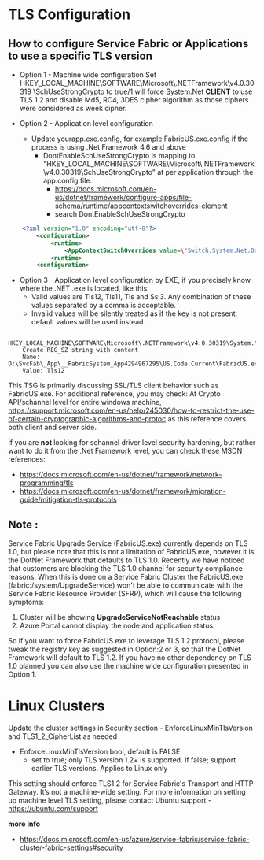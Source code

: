 # TLS Configuration

## How to configure Service Fabric or Applications to use a specific TLS version

- Option 1 - Machine wide configuration
    Set HKEY\_LOCAL\_MACHINE\\SOFTWARE\\Microsoft\\.NETFramework\\v4.0.30319 \\SchUseStrongCrypto to true/1 will force [System.Net](https://docs.microsoft.com/en-us/dotnet/api/system.net?view=netframework-4.7.2) **CLIENT** to use TLS 1.2 and disable Md5, RC4, 3DES cipher algorithm as those ciphers were considered as week cipher. 

- Option 2 - Application level configuration
    - Update yourapp.exe.config, for example FabricUS.exe.config if the process is using .Net Framework 4.6 and above
        - DontEnableSchUseStrongCrypto is mapping to "HKEY_LOCAL_MACHINE\\SOFTWARE\\Microsoft\\.NETFramework\\v4.0.30319\\SchUseStrongCrypto" at per application through the app.config file.
            - <https://docs.microsoft.com/en-us/dotnet/framework/configure-apps/file-schema/runtime/appcontextswitchoverrides-element>
            - search DontEnableSchUseStrongCrypto

```xml
    <?xml version="1.0" encoding="utf-8"?>
        <configuration>
            <runtime>
                <AppContextSwitchOverrides value=\"Switch.System.Net.DontEnableSchUseStrongCrypto=false\"/>
            <runtime>
        <configuration>
```

- Option 3 - Application level configuration by EXE, if you precisely know where the .NET .exe is located, like this:
    - Valid values are Tls12, Tls11, Tls and Ssl3. Any combination of these values separated by a comma is acceptable.
    - Invalid values will be silently treated as if the key is not present: default values will be used instead

```
    HKEY_LOCAL_MACHINE\SOFTWARE\Microsoft\.NETFramework\v4.0.30319\System.Net.ServicePointManager.SecurityProtocol
    Create REG_SZ string with content
    Name: D:\SvcFab\_App\__FabricSystem_App4294967295\US.Code.Current\FabricUS.exe
    Value: Tls12
```

This TSG is primarily discussing SSL/TLS client behavior such as FabricUS.exe. For additional reference, you may check:
At Crypto API/schannel level for entire windows machine, <https://support.microsoft.com/en-us/help/245030/how-to-restrict-the-use-of-certain-cryptographic-algorithms-and-protoc> as this reference covers both client and server side.

If you are **not** looking for schannel driver level security hardening,  but rather want to do it from the .Net Framework level, you can check these MSDN references:
- <https://docs.microsoft.com/en-us/dotnet/framework/network-programming/tls>
- <https://docs.microsoft.com/en-us/dotnet/framework/migration-guide/mitigation-tls-protocols>

## **Note :**
Service Fabric Upgrade Service (FabricUS.exe) currently depends on TLS 1.0, but please note that this is not a limitation of FabricUS.exe, however it is the DotNet Framework that defaults to TLS 1.0.  Recently we have noticed that customers are blocking the TLS 1.0 channel for security compliance reasons.  When this is done on a Service Fabric Cluster the FabricUS.exe (fabric:/system/UpgradeService) won't be able to communicate with the Service Fabric Resource Provider (SFRP), which will cause the following symptoms:

1. Cluster will be showing **UpgradeServiceNotReachable** status
2. Azure Portal cannot display the node and application status.

So  if you want to force FabricUS.exe to leverage TLS 1.2 protocol, please tweak the registry key as suggested in Option:2 or 3, so that the DotNet Framework will default to TLS 1.2. If you have no other dependency on TLS 1.0 planned you can also use the machine wide configuration presented in Option 1.


# Linux Clusters

Update the cluster settings in Security section - EnforceLinuxMinTlsVersion and TLS1_2_CipherList as needed

- EnforceLinuxMinTlsVersion	bool, default is FALSE
  - set to true; only TLS version 1.2+ is supported. If false; support earlier TLS versions. Applies to Linux only

This setting should enforce TLS1.2 for Service Fabric's Transport and HTTP Gateway. It’s not a machine-wide setting. For more information on setting up machine level TLS setting, please contact Ubuntu support - https://ubuntu.com/support

 **more info**
- https://docs.microsoft.com/en-us/azure/service-fabric/service-fabric-cluster-fabric-settings#security
